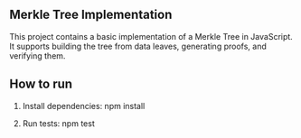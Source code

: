 ## Merkle Tree Implementation

This project contains a basic implementation of a Merkle Tree in JavaScript. It supports building the tree from data leaves, generating proofs, and verifying them.

## How to run

1. Install dependencies:
   npm install

2. Run tests:
   npm test
